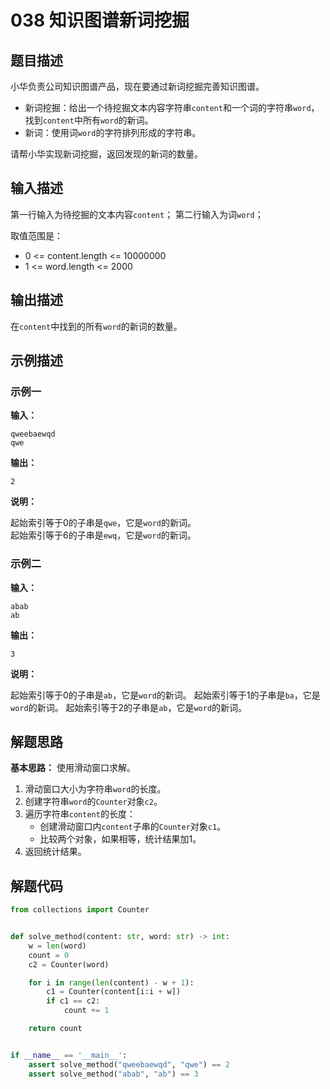 # 038 知识图谱新词挖掘

## 题目描述
小华负责公司知识图谱产品，现在要通过新词挖掘完善知识图谱。
- 新词挖掘：给出一个待挖掘文本内容字符串`content`和一个词的字符串`word`，找到`content`中所有`word`的新词。
- 新词：使用词`word`的字符排列形成的字符串。

请帮小华实现新词挖掘，返回发现的新词的数量。

## 输入描述

第一行输入为待挖掘的文本内容`content`；
第二行输入为词`word`；

取值范围是：
- 0 <= content.length <= 10000000
- 1 <= word.length <= 2000

## 输出描述

在`content`中找到的所有`word`的新词的数量。

## 示例描述

### 示例一

**输入：**
```text
qweebaewqd
qwe
```

**输出：**
```text
2
```

**说明：**  

起始索引等于0的子串是`qwe`，它是`word`的新词。  
起始索引等于6的子串是`ewq`，它是`word`的新词。



### 示例二

**输入：**
```text
abab
ab
```

**输出：**
```text
3
```

**说明：**

起始索引等于0的子串是`ab`，它是`word`的新词。 
起始索引等于1的子串是`ba`，它是`word`的新词。 
起始索引等于2的子串是`ab`，它是`word`的新词。

## 解题思路

**基本思路：** 使用滑动窗口求解。
1. 滑动窗口大小为字符串`word`的长度。
2. 创建字符串`word`的`Counter`对象`c2`。
3. 遍历字符串`content`的长度：
    - 创建滑动窗口内`content`子串的`Counter`对象`c1`。
    - 比较两个对象，如果相等，统计结果加1。
4. 返回统计结果。

## 解题代码

```python
from collections import Counter


def solve_method(content: str, word: str) -> int:
    w = len(word)
    count = 0
    c2 = Counter(word)

    for i in range(len(content) - w + 1):
        c1 = Counter(content[i:i + w])
        if c1 == c2:
            count += 1

    return count


if __name__ == '__main__':
    assert solve_method("qweebaewqd", "qwe") == 2
    assert solve_method("abab", "ab") == 3
```